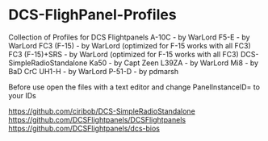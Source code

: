 # DCS-FlighPanel-Profiles

Collection of Profiles for DCS Flightpanels
A-10C - by WarLord
F5-E - by WarLord
FC3 (F-15) - by WarLord (optimized for F-15 works with all FC3)
FC3 (F-15)+SRS - by WarLord (optimized for F-15 works with all FC3) DCS-SimpleRadioStandalone
Ka50 - by Capt Zeen
L39ZA - by WarLord
Mi8 - by BaD CrC
UH1-H - by WarLord
P-51-D - by pdmarsh

Before use open the files with a text editor and change PanelInstanceID= to your IDs

https://github.com/ciribob/DCS-SimpleRadioStandalone
https://github.com/DCSFlightpanels/DCSFlightpanels
https://github.com/DCSFlightpanels/dcs-bios
